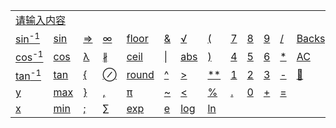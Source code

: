 <a href="https://oj.zqy.ac.cn/discuss/637d7946b83af109768ee45f">
<table>
    <tr><td colspan="13">请输入内容</td></tr>
    <tr>
        <td>
            <div class="outSpace key gray keyInput" data-another="S" data-input="Math.asin(">sin<sup>-1</sup></div>
        </td>
        <td>
            <div class="outSpace key gray keyInput" data-another="s" data-input="Math.sin(">sin</div>
        </td>
        <td>
            <div class="outSpace key gray keyInput" data-another="l">=></div>
        </td>
        <td>
            <div class="outSpace key gray keyInput" data-another="i" data-input="Infinity">∞</div>
        </td>
        <td>
            <div class="outSpace key gray keyInput" data-another="['[']" data-input="Math.floor(">floor</div>
        </td>
        <td>
            <div class="outSpace key gray keyInput">&</div>
        </td>
        <td>
            <div class="outSpace key gray keyInput" data-input="Math.sqrt(" data-another="['@']">√</div>
        </td>
        <td>
            <div class="outSpace key gray keyInput">(</div>
        </td>
        <td>
            <div class="outSpace key keyInput">7</div>
        </td>
        <td>
            <div class="outSpace key keyInput">8</div>
        </td>
        <td>
            <div class="outSpace key keyInput">9</div>
        </td>
        <td>
            <div class="outSpace key keyInput">/</div>
        </td>
        <td>
            <div class="outSpace key keyBack">Backspace</div>
        </td>
    </tr>
    <tr>
        <td>
            <div class="outSpace key gray keyInput" data-another="C" data-input="Math.acos(">cos<sup>-1</sup></div>
        </td>
        <td>
            <div class="outSpace key gray keyInput" data-another="c" data-input="Math.cos(">cos</div>
        </td>
        <td>
            <div class="outSpace key gray keyInput" data-another="L" data-input="()=>{">λ</div>
        </td>
        <td>
            <div class="outSpace key gray keyInput" data-another="n" data-input="NaN">∦</div>
        </td>
        <td>
            <div class="outSpace key gray keyInput" data-another="[']']" data-input="Math.ceil(">ceil</div>
        </td>
        <td>
            <div class="outSpace key gray keyInput">|</div>
        </td>
        <td>
            <div class="outSpace key gray keyInput" data-input="Math.abs(" data-another="['a']">abs</div>
        </td>
        <td>
            <div class="outSpace key gray keyInput">)</div>
        </td>
        <td>
            <div class="outSpace key keyInput">4</div>
        </td>
        <td>
            <div class="outSpace key keyInput">5</div>
        </td>
        <td>
            <div class="outSpace key keyInput">6</div>
        </td>
        <td>
            <div class="outSpace key keyInput">*</div>
        </td>
        <td>
            <div class="outSpace key keyAC" data-another="['Escape']">AC</div>
        </td>
    </tr>
    <tr>
        <td>
            <div class="outSpace key gray keyInput" data-another="D" data-input="Math.atan(">tan<sup>-1</sup></div>
        </td>
        <td>
            <div class="outSpace key gray keyInput" data-another="d" data-input="Math.tan(">tan</div>
        </td>
        <td>
            <div class="outSpace key gray keyInput">{</div>
        </td>
        <td>
            <div class="outSpace key gray keyInput" data-input="undefined" data-another="u">⊘</div>
        </td>
        <td>
            <div class="outSpace key gray keyInput" data-another="['r']" data-input="Math.round(">round</div>
        </td>
        <td>
            <div class="outSpace key gray keyInput">^</div>
        </td>
        <td>
            <div class="outSpace key gray keyInput">&gt;</div>
        </td>
        <td>
            <div class="outSpace key gray keyInput">**</div>
        </td>
        <td>
            <div class="outSpace key keyInput">1</div>
        </td>
        <td>
            <div class="outSpace key keyInput">2</div>
        </td>
        <td>
            <div class="outSpace key keyInput">3</div>
        </td>
        <td>
            <div class="outSpace key keyInput">-</div>
        </td>
        <td>
            <div class="outSpace key gray keyInput" data-input="Math.random()" data-another="R">🎲</div>
        </td>
    </tr>
    <tr>
        <td>
            <div class="outSpace key gray keyInput">y</div>
        </td>
        <td>
            <div class="outSpace key gray keyInput" data-another="O" data-input="Math.max(">max</div>
        </td>
        <td>
            <div class="outSpace key gray keyInput">}</div>
        </td>
        <td>
            <div class="outSpace key gray keyInput">,</div>
        </td>
        <td>
            <div class="outSpace key gray keyInput" data-another="['p']" data-input="Math.PI">π</div>
        </td>
        <td>
            <div class="outSpace key gray keyInput">~</div>
        </td>
        <td>
            <div class="outSpace key gray keyInput">&lt;</div>
        </td>
        <td>
            <div class="outSpace key gray keyInput">%</div>
        </td>
        <td>
            <div class="outSpace key keyInput">.</div>
        </td>
        <td>
            <div class="outSpace key keyInput">0</div>
        </td>
        <td>
            <div class="outSpace key keyInput">+</div>
        </td>
        <td>
            <div class="outSpace key keyResult" data-another="['Enter']">=</div>
        </td>
    </tr>
    <tr>
        <td>
            <div class="outSpace key gray keyInput">x</div>
        </td>
        <td>
            <div class="outSpace key gray keyInput" data-another="o" data-input="Math.min(">min</div>
        </td>
        <td>
            <div class="outSpace key gray keyInput">;</div>
        </td>
        <td>
            <div class="outSpace key gray keyInput" data-another="m" data-input="Math.sum(">∑</div>
        </td>
        <td>
            <div class="outSpace key gray keyInput" data-another="E" data-input="Math.exp(">exp</div>
        </td>
        <td>
            <div class="outSpace key gray keyInput">e</div>
        </td>
        <td>
            <div class="outSpace key gray keyInput" data-another="g" data-input="Math.log(">log</div>
        </td>
        <td>
            <div class="outSpace key gray keyInput" data-another="G" data-input="Math.ln(">ln</div>
        </td>
    </tr>
</table>
</a>
